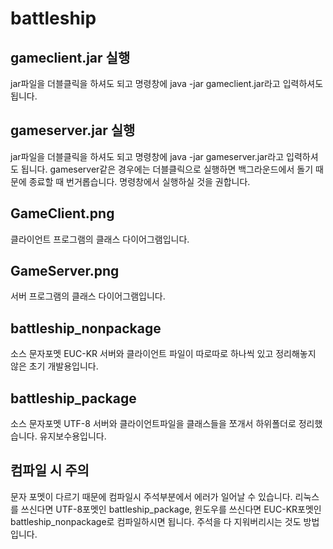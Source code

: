 battleship
=========

gameclient.jar 실행
------------------
jar파일을 더블클릭을 하셔도 되고 명령창에 java -jar gameclient.jar라고 입력하셔도 됩니다.

gameserver.jar 실행
-------------------
jar파일을 더블클릭을 하셔도 되고 명령창에 java -jar gameserver.jar라고 입력하셔도 됩니다.
gameserver같은 경우에는 더블클릭으로 실행하면 백그라운드에서 돌기 때문에 종료할 때 번거롭습니다.
 명령창에서 실행하실 것을 권합니다.


GameClient.png
---------------
클라이언트 프로그램의 클래스 다이어그램입니다.

GameServer.png
---------------
서버 프로그램의 클래스 다이어그램입니다.

battleship_nonpackage
------------------
소스 문자포멧 EUC-KR
서버와 클라이언트 파일이 따로따로 하나씩 있고 정리해놓지 않은 초기 개발용입니다.


battleship_package
------------------
소스 문자포멧 UTF-8
서버와 클라이언트파일을 클래스들을 쪼개서 하위폴더로 정리했습니다. 유지보수용입니다.

컴파일 시 주의
-------------------
문자 포멧이 다르기 때문에 컴파일시 주석부분에서 에러가 일어날 수 있습니다.
리눅스를 쓰신다면 UTF-8포멧인 battleship_package,
윈도우를 쓰신다면 EUC-KR포멧인 battleship_nonpackage로 컴파일하시면 됩니다.
주석을 다 지워버리시는 것도 방법입니다.